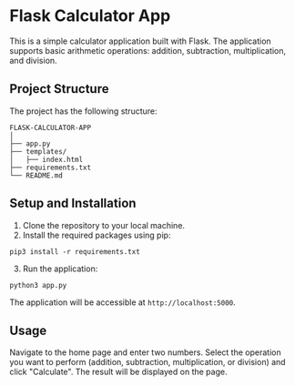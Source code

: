 # Flask Calculator App

This is a simple calculator application built with Flask. The application supports basic arithmetic operations: addition, subtraction, multiplication, and division.

## Project Structure

The project has the following structure:

```
FLASK-CALCULATOR-APP
│
├── app.py
├── templates/
│   ├── index.html
├── requirements.txt
└── README.md
```

## Setup and Installation

1. Clone the repository to your local machine.
2. Install the required packages using pip:

```
pip3 install -r requirements.txt
```

3. Run the application:

```
python3 app.py
```

The application will be accessible at `http://localhost:5000`.

## Usage

Navigate to the home page and enter two numbers. Select the operation you want to perform (addition, subtraction, multiplication, or division) and click "Calculate". The result will be displayed on the page.